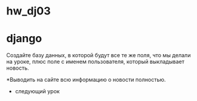 # hw_dj03
# django
 
Создайте базу данных, в которой будут все те же поля, что мы делали на уроке, плюс поле с именем пользователя, который выкладывает новость.

*Выводить на сайте всю информацию о новости полностью.

+ cледующий урок